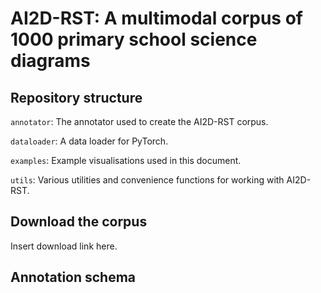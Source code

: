 # AI2D-RST: A multimodal corpus of 1000 primary school science diagrams

## Repository structure

`annotator`: The annotator used to create the AI2D-RST corpus.

`dataloader`: A data loader for PyTorch.

`examples`: Example visualisations used in this document.

`utils`: Various utilities and convenience functions for working with AI2D-RST.

## Download the corpus

Insert download link here.

## Annotation schema
